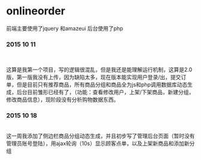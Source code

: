 # onlineorder
前端主要使用了jquery 和amazeui 后台使用了php 
</hr>
<h3>2015 10 11</h3></br>
<p>这算是我第一个项目，写的逻辑很混乱，但是我还是能理解运行机制，这算是2.0版，第一版我没有上传，因为缺陷太多，现在版本能实现用户登录/出，提交订单，但是目前只有推荐商品，所有商品分组和商品全为js和php调用数据库动态生成，后台目前雏形已经有了，（功能：查看修改用户，上架/下架商品，新建分组，修改商品信息），现阶段没有分析购物数据东西。</p>
<h3>2015 10 18</h3></br>
这一周我添加了侧边栏商品分组动态生成，并且初步写了管理后台页面（暂时没有管理员账号登陆），用ajax轮询（10s）显示顾客点单，以及上架新商品和添加新分组
